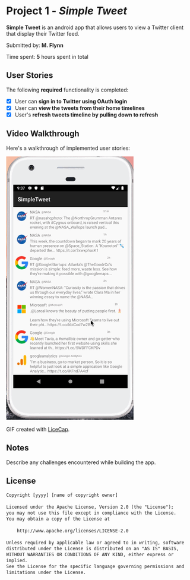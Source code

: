 # Project 1 - *Simple Tweet*

**Simple Tweet** is an android app that allows users to view a Twitter client that display their Twitter feed.

Submitted by: **M. Flynn**

Time spent: **5** hours spent in total

## User Stories

The following **required** functionality is completed:

* [x] User can **sign in to Twitter using OAuth login**
* [x] User can **view the tweets from their home timelines**
* [x] User's **refresh tweets timeline by pulling down to refresh** 

## Video Walkthrough

Here's a walkthrough of implemented user stories:

<img src='walkthrough4.gif' title='Video Walkthrough' width='' alt='Video Walkthrough' />

GIF created with [LiceCap](http://www.cockos.com/licecap/).

## Notes

Describe any challenges encountered while building the app.

## License

    Copyright [yyyy] [name of copyright owner]

    Licensed under the Apache License, Version 2.0 (the "License");
    you may not use this file except in compliance with the License.
    You may obtain a copy of the License at

        http://www.apache.org/licenses/LICENSE-2.0

    Unless required by applicable law or agreed to in writing, software
    distributed under the License is distributed on an "AS IS" BASIS,
    WITHOUT WARRANTIES OR CONDITIONS OF ANY KIND, either express or implied.
    See the License for the specific language governing permissions and
    limitations under the License.
